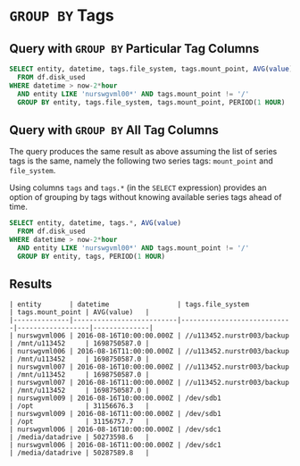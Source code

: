 # `GROUP BY` Tags

## Query with `GROUP BY` Particular Tag Columns

```sql
SELECT entity, datetime, tags.file_system, tags.mount_point, AVG(value)
  FROM df.disk_used
WHERE datetime > now-2*hour
  AND entity LIKE 'nurswgvml00*' AND tags.mount_point != '/'
  GROUP BY entity, tags.file_system, tags.mount_point, PERIOD(1 HOUR)
```

## Query with `GROUP BY` All Tag Columns

The query produces the same result as above assuming the list of series tags is the same, namely the following two series tags: `mount_point` and `file_system`.

Using columns `tags` and `tags.*` (in the `SELECT` expression) provides an option of grouping by tags without knowing available series tags ahead of time.

```sql
SELECT entity, datetime, tags.*, AVG(value)
  FROM df.disk_used
WHERE datetime > now-2*hour
  AND entity LIKE 'nurswgvml00*' AND tags.mount_point != '/'
  GROUP BY entity, tags, PERIOD(1 HOUR)
```

## Results

```ls
| entity       | datetime                 | tags.file_system           | tags.mount_point | AVG(value)   |
|--------------|--------------------------|----------------------------|------------------|--------------|
| nurswgvml006 | 2016-08-16T10:00:00.000Z | //u113452.nurstr003/backup | /mnt/u113452     | 1698750587.0 |
| nurswgvml006 | 2016-08-16T11:00:00.000Z | //u113452.nurstr003/backup | /mnt/u113452     | 1698750587.0 |
| nurswgvml007 | 2016-08-16T10:00:00.000Z | //u113452.nurstr003/backup | /mnt/u113452     | 1698750587.0 |
| nurswgvml007 | 2016-08-16T11:00:00.000Z | //u113452.nurstr003/backup | /mnt/u113452     | 1698750587.0 |
| nurswgvml009 | 2016-08-16T10:00:00.000Z | /dev/sdb1                  | /opt             | 31156676.3   |
| nurswgvml009 | 2016-08-16T11:00:00.000Z | /dev/sdb1                  | /opt             | 31156757.7   |
| nurswgvml006 | 2016-08-16T10:00:00.000Z | /dev/sdc1                  | /media/datadrive | 50273598.6   |
| nurswgvml006 | 2016-08-16T11:00:00.000Z | /dev/sdc1                  | /media/datadrive | 50287589.8   |
```
